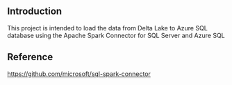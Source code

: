 ## Introduction 

This project is intended to load the data from Delta Lake to Azure SQL database using the Apache Spark Connector for SQL Server and Azure SQL


## Reference 
https://github.com/microsoft/sql-spark-connector
